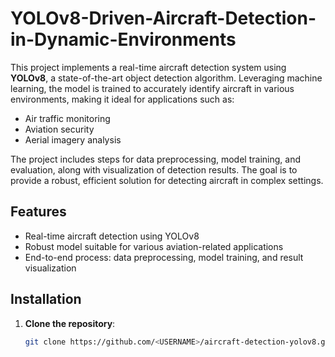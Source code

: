 # YOLOv8-Driven-Aircraft-Detection-in-Dynamic-Environments

This project implements a real-time aircraft detection system using **YOLOv8**, a state-of-the-art object detection algorithm. Leveraging machine learning, the model is trained to accurately identify aircraft in various environments, making it ideal for applications such as:

- Air traffic monitoring
- Aviation security
- Aerial imagery analysis

The project includes steps for data preprocessing, model training, and evaluation, along with visualization of detection results. The goal is to provide a robust, efficient solution for detecting aircraft in complex settings.

## **Features**

- Real-time aircraft detection using YOLOv8
- Robust model suitable for various aviation-related applications
- End-to-end process: data preprocessing, model training, and result visualization

## **Installation**

1. **Clone the repository**:
   ```bash
   git clone https://github.com/<USERNAME>/aircraft-detection-yolov8.git

